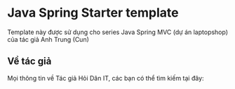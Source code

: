 # Java Spring Starter template
Template này được sử dụng cho series Java Spring MVC (dự án laptopshop) của tác giả Anh Trung (Cun)

## Về tác giả
Mọi thông tin về Tác giả Hỏi Dân IT, các bạn có thể tìm kiếm tại đây:


